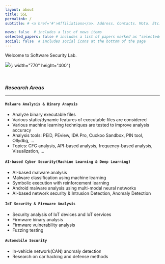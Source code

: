 ```yaml
---
layout: about
title: SSL
permalink: /
subtitle: # <a href='#'>Affiliations</a>. Address. Contacts. Moto. Etc.

news: false  # includes a list of news items
selected_papers: false # includes a list of papers marked as "selected={true}"
social: false  # includes social icons at the bottom of the page
---
```


Welcome to Software Security Lab.

![](https://img.freepik.com/premium-photo/hacker-attack-computer-hardware-microchip-while-process-data-through-internet-network-3d-rendering-insecure-cyber-security-exploit-database-breach-concept-virus-malware-unlock-warning-screen_44651-655.jpg?w=2000){: width="770" height="400"}

<br>

### ***Research Areas***
--- 

#### `Malware Analysis & Binary Anaysis`
- Analyze binary executable files
- Various static/dynamic features of executable files are considered
- Various machine learning techniques are tested to improve analysis accuracy
- Analysis tools: PEiD, PEview, IDA Pro, Cuckoo Sandbox, PIN tool, Ollydbg, …
- Topics: CFG analysis, API-based analysis, frequency-based analysis, Visualization, …

#### `AI-based Cyber Security(Machine Learning & Deep Learning)`
- AI-based malware analysis
- Malware classification using machine learning
- Symbolic execution with reinforcement learning
- Android malware analysis using multi-modal neural networks
- AI-based network security & Intrusion Detection, Anomaly Detection

#### `IoT Security & Firmware Analysis`
- Security analysis of IoT devices and IoT services
- Firmware binary analysis
- Firmware vulnerability analysis
- Fuzzing testing

#### `Automobile Security` 
- In-vehicle network(CAN) anomaly detection
- Research on car hacking and defense methods

<br>